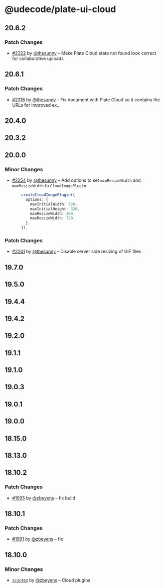 # @udecode/plate-ui-cloud

## 20.6.2

### Patch Changes

- [#2322](https://github.com/udecode/plate/pull/2322) by [@thesunny](https://github.com/thesunny) – Make Plate Cloud state not found look correct for collaborative uploads

## 20.6.1

### Patch Changes

- [#2318](https://github.com/udecode/plate/pull/2318) by [@thesunny](https://github.com/thesunny) – Fix document with Plate Cloud so it contains the URLs for improved ex…

## 20.4.0

## 20.3.2

## 20.0.0

### Minor Changes

- [#2254](https://github.com/udecode/plate/pull/2254) by [@thesunny](https://github.com/thesunny) – Add options to set `minResizeWidth` and `maxResizeWidth` to `CloudImagePlugin`.

  ```typescript
      createCloudImagePlugin({
        options: {
          maxInitialWidth: 320,
          maxInitialHeight: 320,
          minResizeWidth: 100,
          maxResizeWidth: 720,
        },
      }),
  ```

### Patch Changes

- [#2261](https://github.com/udecode/plate/pull/2261) by [@thesunny](https://github.com/thesunny) – Disable server side resizing of GIF files

## 19.7.0

## 19.5.0

## 19.4.4

## 19.4.2

## 19.2.0

## 19.1.1

## 19.1.0

## 19.0.3

## 19.0.1

## 19.0.0

## 18.15.0

## 18.13.0

## 18.10.2

### Patch Changes

- [#1995](https://github.com/udecode/plate/pull/1995) by [@zbeyens](https://github.com/zbeyens) – fix build

## 18.10.1

### Patch Changes

- [#1991](https://github.com/udecode/plate/pull/1991) by [@zbeyens](https://github.com/zbeyens) – fix

## 18.10.0

### Minor Changes

- [`2c3c403`](https://github.com/udecode/plate/commit/2c3c403bfab1063d590bb9d2476ba308f8390a44) by [@zbeyens](https://github.com/zbeyens) – Cloud plugins

